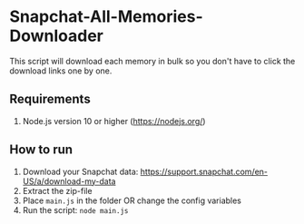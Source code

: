 # Snapchat-All-Memories-Downloader
This script will download each memory in bulk so you don't have to click the download links one by one.

## Requirements
1. Node.js version 10 or higher (https://nodejs.org/)  

## How to run
1. Download your Snapchat data: https://support.snapchat.com/en-US/a/download-my-data
2. Extract the zip-file
3. Place `main.js` in the folder OR change the config variables
4. Run the script: `node main.js`
